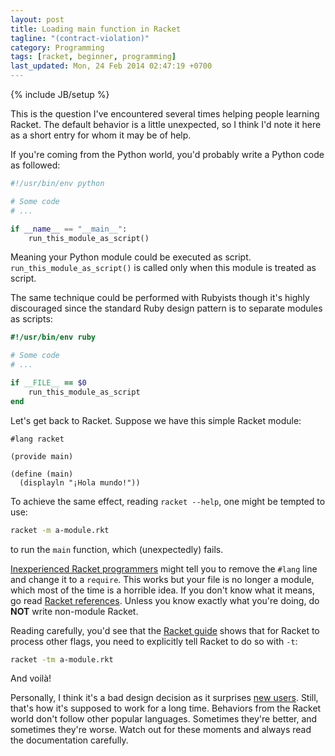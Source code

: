 ```yaml
---
layout: post
title: Loading main function in Racket
tagline: "(contract-violation)"
category: Programming
tags: [racket, beginner, programming]
last_updated: Mon, 24 Feb 2014 02:47:19 +0700
---
```

{% include JB/setup %}

This is the question I've encountered several times helping people learning
Racket.  The default behavior is a little unexpected, so I think I'd note it
here as a short entry for whom it may be of help.

If you're coming from the Python world, you'd probably write a Python code as
followed:

```python
#!/usr/bin/env python

# Some code
# ...

if __name__ == "__main__":
    run_this_module_as_script()
```

Meaning your Python module could be executed as script.
`run_this_module_as_script()` is called only when this module is treated as
script.

The same technique could be performed with Rubyists though it's highly
discouraged since the standard Ruby design pattern is to separate modules as
scripts:

```ruby
#!/usr/bin/env ruby

# Some code
# ...

if __FILE__ == $0
    run_this_module_as_script
end
```

Let's get back to Racket.  Suppose we have this simple Racket module:

```racket
#lang racket

(provide main)

(define (main)
  (displayln "¡Hola mundo!"))
```

To achieve the same effect, reading `racket --help`, one might be tempted to use:

```sh
racket -m a-module.rkt
```

to run the `main` function, which (unexpectedly) fails.

[Inexperienced Racket programmers](http://stackoverflow.com/questions/6380327/how-do-you-load-a-file-into-racket-via-command-line)
might tell you to remove the `#lang` line and change it to a `require`.  This
works but your file is no longer a module, which most of the time is a
horrible idea.  If you don't know what it means, go read
[Racket references](http://docs.racket-lang.org/reference/module.html).
Unless you know exactly what you're doing, do **NOT** write non-module Racket.

Reading carefully, you'd see that the
[Racket guide](http://docs.racket-lang.org/guide/racket.html) shows that for
Racket to process other flags, you need to explicitly tell Racket to do so
with `-t`:

```sh
racket -tm a-module.rkt
```

And voilà!

Personally, I think it's a bad design decision as it surprises
[new users](http://en.wikipedia.org/wiki/Principle_of_least_astonishment).
Still, that's how it's supposed to work for a long time.  Behaviors from the
Racket world don't follow other popular languages.  Sometimes they're better,
and sometimes they're worse.  Watch out for these moments and always read the
documentation carefully.

